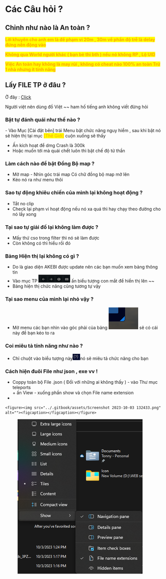 # Các Câu hỏi ?

## Chỉnh như nào là An toàn ?

<mark style="color:orange;">**Lời khuyên cho anh em là để phạm vi 20m , 30m  về phần độ trễ là delay đừng nên động vào**</mark>&#x20;

<mark style="color:orange;">**Không qua World người khác ( bạn bè thì bth ) nếu nó không RP , Lộ UID**</mark>&#x20;

<mark style="color:orange;">**Việc An toàn hay không là may rủi , không có cheat nào 100%  an toàn Trừ 1 nhà nhưng ít tính năng**</mark> &#x20;

## Lấy FILE TP ở đâu ?

Ở đây : [Click](https://drive.google.com/drive/folders/1AtpBcIS-TqQzT7BJ54bo29SWbqtlstVt?usp=sharing)

Người việt nên dùng đồ Việt \~\~ ham hố tiếng anh không viết đừng hỏi&#x20;

### Bật tự đánh quái như thế nào ?

\- Vào Mục \[Cài đặt bên] trái Menu bật chức năng nguy hiểm , sau khi bật nó sẽ hiện thị tại mục <mark style="color:orange;">\[Thế Giới]</mark> cuộn xuống sẽ thấy&#x20;

* Ấn kích hoạt để dmg Crash là 300k&#x20;
* Hoặc muốn tới mà quái chết luôn thì bật chế độ tử thần&#x20;

### Làm cách nào để bật Đồng Bộ map ?

* Mở map - Nhìn góc trái map Có chữ đồng bộ map mở lên&#x20;
* Kéo nó ra như menu thôi&#x20;

### Sao tự động khiêu chiến của mình lại không hoạt động ?

* Tắt no clip&#x20;
* Check lại phạm vi hoạt động nếu nó xa quá thì hay chạy theo đường cho nó lấy xong&#x20;

### Tại sao tự giải đố lại không làm được ?

* Mấy thứ cso trong filter thì nó sẽ làm được&#x20;
* Còn không có thì hiểu rồi đó

### Bảng Hiện thị lại không có gì ?

* Do là giao diện AKEBI được update nên các bạn muốn xem bảng thông tin&#x20;
* Vào mục TP ![](<../.gitbook/assets/image (17).png>) ấn biểu tượng con mắt để hiển thị lên \~\~
* Bảng hiện thị chức năng cũng tương tự vậy

### Tại sao menu của mình lại nhỏ vậy ?

* Mở menu các bạn nhìn vào góc phải của bảng <img src="../.gitbook/assets/image (23).png" alt="" data-size="line"> sẽ có cái này để bạn kéo to ra

### Coi miêu tả tính năng như nào ?

* Chỉ chuột vào biểu tượng này![](<../.gitbook/assets/image (22).png>)nó sẽ miêu tả chức năng cho bạn

### Cách hiện đuôi File như json , exe vv !

* Coppy toàn bộ File .json ( Đổi với những ai không thấy ) - vào Thư mục teleports\
  \+ ấn View - xuống phần show và chọn File name extension
*

    <figure><img src="../.gitbook/assets/Screenshot 2023-10-03 132433.png" alt=""><figcaption></figcaption></figure>

<figure><img src="../.gitbook/assets/image (18).png" alt=""><figcaption></figcaption></figure>
